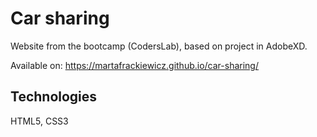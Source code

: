 # Car sharing
Website from the bootcamp (CodersLab), based on project in AdobeXD.

Available on: https://martafrackiewicz.github.io/car-sharing/

## Technologies
HTML5, CSS3

